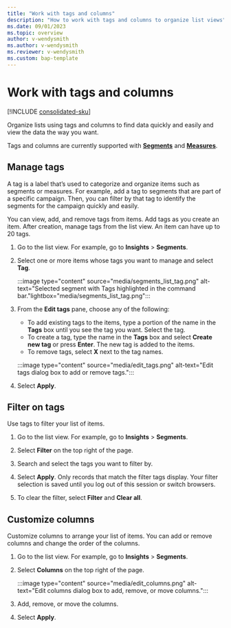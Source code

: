 ```yaml
---
title: "Work with tags and columns"
description: "How to work with tags and columns to organize list views"
ms.date: 09/01/2023
ms.topic: overview
author: v-wendysmith
ms.author: v-wendysmith
ms.reviewer: v-wendysmith
ms.custom: bap-template
---
```


# Work with tags and columns

[!INCLUDE [consolidated-sku](./includes/consolidated-sku.md)]

Organize lists using tags and columns to find data quickly and easily and view the data the way you want.

Tags and columns are currently supported with **[Segments](segments.md)** and **[Measures](measures.md)**.

## Manage tags

A tag is a label that’s used to categorize and organize items such as segments or measures. For example, add a tag to segments that are part of a specific campaign. Then, you can filter by that tag to identify the segments for the campaign quickly and easily.

You can view, add, and remove tags from items. Add tags as you create an item. After creation, manage tags from the list view. An item can have up to 20 tags.

1. Go to the list view. For example, go to **Insights** > **Segments**.

1. Select one or more items whose tags you want to manage and select **Tag**.

   :::image type="content" source="media/segments_list_tag.png" alt-text="Selected segment with Tags highlighted in the command bar."lightbox="media/segments_list_tag.png":::

1. From the **Edit tags** pane, choose any of the following:

   - To add existing tags to the items, type a portion of the name in the **Tags** box until you see the tag you want. Select the tag.
   - To create a tag, type the name in the **Tags** box and select **Create new tag** or press **Enter**. The new tag is added to the items.
   - To remove tags, select **X** next to the tag names.

   :::image type="content" source="media/edit_tags.png" alt-text="Edit tags dialog box to add or remove tags.":::

1. Select **Apply**.

## Filter on tags

Use tags to filter your list of items.

1. Go to the list view. For example, go to **Insights** > **Segments**.

1. Select **Filter** on the top right of the page.

1. Search and select the tags you want to filter by.

1. Select **Apply**. Only records that match the filter tags display. Your filter selection is saved until you log out of this session or switch browsers.

1. To clear the filter, select **Filter** and **Clear all**.

## Customize columns

Customize columns to arrange your list of items. You can add or remove columns and change the order of the columns.

1. Go to the list view. For example, go to **Insights** > **Segments**.

1. Select **Columns** on the top right of the page.

   :::image type="content" source="media/edit_columns.png" alt-text="Edit columns dialog box to add, remove, or move columns.":::

1. Add, remove, or move the columns.

1. Select **Apply**.
